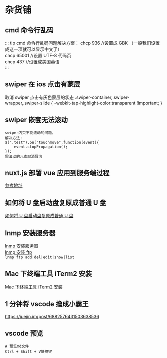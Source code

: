 # 杂货铺

## cmd 命令行乱码

::: tip cmd 命令行乱码问题解决方案：
chcp 936 //设置成 GBK （一般我们设置成这一项就可以显示中文了）  
chcp 65001 //设置 UTF-8 代码页  
chcp 437 //设置成美国英语  
:::

## swiper 在 ios 点击有蒙层

取消 swiper 点击有灰色蒙层的状态
.swiper-container,.swiper-wrapper,.swiper-slide {
-webkit-tap-highlight-color:transparent !important;
}

## swiper 嵌套无法滚动

```
swiper内页不能滚动的问题。
解决方法：
$(".test").on("touchmove",function(event){
    event.stopPropagation();
});
需滚动的元素取消冒泡

```

## nuxt.js 部署 vue 应用到服务端过程

<a href="https://segmentfault.com/a/1190000011805986#item-4" target="_blank">参考地址</a>

## 如何将 U 盘启动盘复原成普通 U 盘

<a href="https://jingyan.baidu.com/article/2f9b480dedf94e41ca6cc272.html" target="_blank">如何将 U 盘启动盘复原成普通 U 盘</a>

## lnmp 安装服务器

<a href="https://lnmp.org/install.html" target="_blank">lnmp 安装服务器</a>  
<a href="https://lnmp.org/faq/ftpserver.html" target="_blank">lnmp 安装 ftp</a>  
`lnmp ftp add|del|edit|show|list`

## Mac 下终端工具 iTerm2 安装

<a target="_blank" href="https://www.jianshu.com/p/ba08713c2b19">Mac 下终端工具 iTerm2 安装</a>

## 1 分钟将 vscode 撸成小霸王

https://juejin.im/post/6882576431503638536

## vscode 预览

```
# 预览md文件
Ctrl + Shift + V快捷键
```
